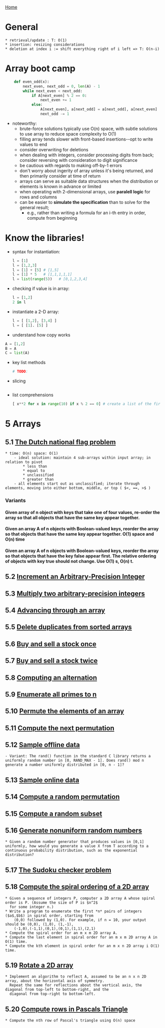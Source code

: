 [Home](../README.md)
# General
    * retrieval/update : T: O(1)
    * insertion: resizing considerations
    * deletion at index i := shift everything right of i left => T: O(n-i)
# Array boot camp
```python
    def even_odd(x):
        next_even, next_odd = 0, len(A) - 1
        while next_even < next_odd:
            if A[next_even] % 2 == 0:
                next_even += 1
            else:
                A[next_even], a[next_odd] = a[next_odd], a[next_even]
                next_odd -= 1
```
* noteworthy:
    - brute-force solutions typically use O(n) space, with subtle solutions to use array to reduce space complexity to O(1)
    - filling array tends slower with front-based insertions--opt to write values to end
    - consider overwriting for deletions
    - when dealing with integers, consider processing digits from back; consider reversing with consideration to digit significance
    - be cautious with regards to making off-by-1 errors
    - don't worry about ingerity of array unless it's being returned, and then primarily consider at time of return
    - arrays can serve as suitable data structures when the distribution or elements is known in advance or limited
    - when operating with 2-dimensional arrays, use **paralell logic** for rows and columns
    - can be easier to **simulate the specification** than to solve for the general result; 
        * e.g., rather than writing a formula for an i-th entry in order, compute from beginning 
# Know the libraries!
* syntax for instantiation:
    ```python
    l = [1]
    l = [1,2,3]
    l = [1] + [5] # [1,5]
    l = [1] * 5   # [1,1,1,1,1]
    l = list(range(5))   # [0,1,2,3,4]
    ```
* checking if value is in array:
    ```python
    l = [1,2]
    2 in l
    ```
* instantiate a 2-D array:
    ``` python
    l = [ [1,2], [3,4] ]
    l = [ [1]. [5] ]
    ```
* understand how copy works
```python
A = [1,2]
B = A
C = list(A)
```

* key list methods
    ```python
    # TODO:
    ```
* slicing
    ```python
    ```
* list comprehensions
    ```python
    [ x**2 for x in range(10) if x % 2 == 0] # create a list of the first 5 even square numbers
    ```
# 5 Arrays
## 5.1 [The Dutch national flag problem](./01_dutch_national_flag.py)
    * time: O(n) space: O(1)
        - ideal solution: maintain 4 sub-arrays within input array; in relation to pivot
            * less than
            * equal to
            * unclassified
            * greater than
        - all elements start out as unclassified; iterate through elements, moving into either bottom, middle, or top ( $<, ==, >$ )
### Variants
#### Given array of n object with keys that take one of four values, re-order the array so that all objects that have the same key appear together.
#### Given an array A of n objects with Boolean-valued keys, reorder the array so that objects that have the same key appear together. O(1) space and O(n) time
#### Given an array A of n objects with Boolean-valued keys, reorder the array so that objects that have the key false appear first. The relative ordering of objects with key true should not change. Use O(1) s, O(n) t.

## 5.2 [Increment an Arbitrary-Precision Integer](./02_increment_number.py)
## 5.3 [Multiply two arbitrary-precision integers](./03_multiply_number.py)
## 5.4 [Advancing through an array](./04_advance_array.py)
## 5.5 [Delete duplicates from sorted arrays](./05_delete_dupes.py)
## 5.6 [Buy and sell a stock once](./06_buy_and_sell_stock_once.py)
## 5.7 [Buy and sell a stock twice](./07_buy_and_sell_stock_twice.py)
## 5.8 [Computing an alternation](./08_compute_alternation.py)
## 5.9 [Enumerate all primes to n](./09_enumerate_all_primes.py)
## 5.10 [Permute the elements of an array](./10_permute_elements.py)
## 5.11 [Compute the next permutation](./11_compute_next_permutation.py)
## 5.12 [Sample offline data](./12_sample_offline_data.py)
    - Variant: The rand() function in the standard C library returns a uniformly random number in [0, RAND_MAX - 1]. Does rand() mod n generate a number uniformly distributed in [0, n - 1]?
## 5.13 [Sample online data](./13_sample_online_data.py)
## 5.14 [Compute a random permutation](./14_compute_a_random_permutation.py)
## 5.15 [Compute a random subset](./15_compute_a_random_subset.py)
## 5.16 [Generate nonuniform random numbers](./16_generate_non_uniform_random_numbers.py)
    * Given a random number generator that produces values in [0,1] uniformly, how would you generate a value X from T according to a continuous probability distribution, such as the exponential distribution?
## 5.17 [The Sudoku checker problem](./17_sudoku_checker.py)
## 5.18 [Compute the spiral ordering of a 2D array](./18_compute_spiral_ordering_of_2d_array.py)
    * Given a sequence of integers P, computer a 2D array A whose spiral order is P. (Assume the size of P is $n^2$ 
      for some integer n.)
    * Write a program to enumerate the first *n* pairs of integers ($a$,$b$) in spiral order, starting from
        (0,0) followed by (1,0). For example, if n = 10, your output should be (0,0), (1,0), (1,-1),
        (-1,0),(-1,1),(0,1),(0,1),(1,1),(2,1)
    * Compute the spiral order for an m x m 2D array A.
    * Compute the last element in spiral order for an m x m 2D array A in O(1) time.
    * Compute the kth element in spiral order for an m x n 2D array i O(1) time.
## 5.19 [Rotate a 2D array](./19_rotate_2d_array.py)
    * Implement an algorithm to reflect A, assumed to be an n x n 2D array, about the horizontal axis of symmetry.
      Repeat the same for reflections about the vertical axis, the diagonal from top-left to bottom-right, and the 
      diagonal from top-right to bottom-left.
## 5.20 [Compute rows in Pascals Triangle](./20_compute_rows_in_pascals_triangle.py)
    * Compute the nth row of Pascal's triangle using O(n) space
